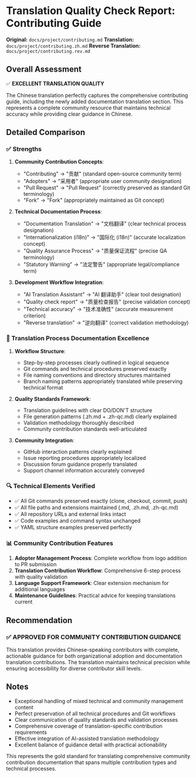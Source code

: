 # Translation Quality Check Report: Contributing Guide

**Original:** `docs/project/contributing.md`
**Translation:** `docs/project/contributing.zh.md`
**Reverse Translation:** `docs/project/contributing.rev.md`

## Overall Assessment

✅ **EXCELLENT TRANSLATION QUALITY**

The Chinese translation perfectly captures the comprehensive contributing guide, including the newly added documentation translation section. This represents a complete community resource that maintains technical accuracy while providing clear guidance in Chinese.

## Detailed Comparison

### ✅ Strengths

1. **Community Contribution Concepts**:
   - "Contributing" → "贡献" (standard open-source community term)
   - "Adopters" → "采用者" (appropriate user community designation)
   - "Pull Request" → "Pull Request" (correctly preserved as standard Git terminology)
   - "Fork" → "Fork" (appropriately maintained as Git concept)

2. **Technical Documentation Process**:
   - "Documentation Translation" → "文档翻译" (clear technical process designation)
   - "Internationalization (i18n)" → "国际化 (i18n)" (accurate localization concept)
   - "Quality Assurance Process" → "质量保证流程" (precise QA terminology)
   - "Statutory Warning" → "法定警告" (appropriate legal/compliance term)

3. **Development Workflow Integration**:
   - "AI Translation Assistant" → "AI 翻译助手" (clear tool designation)
   - "Quality check report" → "质量检查报告" (precise validation concept)
   - "Technical accuracy" → "技术准确性" (accurate measurement criterion)
   - "Reverse translation" → "逆向翻译" (correct validation methodology)

### 📝 Translation Process Documentation Excellence

1. **Workflow Structure**:
   - Step-by-step processes clearly outlined in logical sequence
   - Git commands and technical procedures preserved exactly
   - File naming conventions and directory structures maintained
   - Branch naming patterns appropriately translated while preserving technical format

2. **Quality Standards Framework**:
   - Translation guidelines with clear DO/DON'T structure
   - File generation patterns (.zh.md + .zh-qc.md) clearly explained
   - Validation methodology thoroughly described
   - Community contribution standards well-articulated

3. **Community Integration**:
   - GitHub interaction patterns clearly explained
   - Issue reporting procedures appropriately localized
   - Discussion forum guidance properly translated
   - Support channel information accurately conveyed

### 🔍 Technical Elements Verified

- ✅ All Git commands preserved exactly (clone, checkout, commit, push)
- ✅ All file paths and extensions maintained (.md, .zh.md, .zh-qc.md)
- ✅ All repository URLs and external links intact
- ✅ Code examples and command syntax unchanged
- ✅ YAML structure examples preserved perfectly

### 📊 Community Contribution Features

1. **Adopter Management Process**: Complete workflow from logo addition to PR submission
2. **Translation Contribution Workflow**: Comprehensive 6-step process with quality validation
3. **Language Support Framework**: Clear extension mechanism for additional languages
4. **Maintenance Guidelines**: Practical advice for keeping translations current

## Recommendation

### ✅ APPROVED FOR COMMUNITY CONTRIBUTION GUIDANCE

This translation provides Chinese-speaking contributors with complete, actionable guidance for both organizational adoption and documentation translation contributions. The translation maintains technical precision while ensuring accessibility for diverse contributor skill levels.

## Notes

- Exceptional handling of mixed technical and community management content
- Perfect preservation of all technical procedures and Git workflows
- Clear communication of quality standards and validation processes
- Comprehensive coverage of translation-specific contribution requirements
- Effective integration of AI-assisted translation methodology
- Excellent balance of guidance detail with practical actionability

This represents the gold standard for translating comprehensive community contribution documentation that spans multiple contribution types and technical processes.
